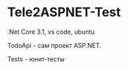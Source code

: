 # Tele2ASPNET-Test

.Net Core 3.1, vs code, ubuntu

TodoApi - сам проект ASP.NET.

Tests - юнит-тесты

